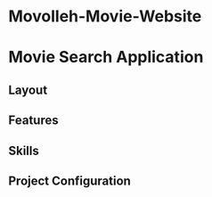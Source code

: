 # Movolleh-Movie-Website

# Movie Search Application

## Layout

## Features

## Skills

## Project Configuration
